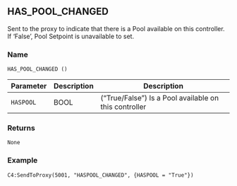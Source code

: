 ## HAS\_POOL\_CHANGED

Sent to the proxy to indicate that there is a Pool available on this controller. If ‘False’, Pool Setpoint is unavailable to set.


### Name

`HAS_POOL_CHANGED ()`


| Parameter | Description | Description                                           |
| --------- | ----------- | ----------------------------------------------------- |
| `HASPOOL` | BOOL        | (“True/False”) Is a Pool available on this controller |


### Returns

`None`


### Example

`C4:SendToProxy(5001, "HASPOOL_CHANGED", {HASPOOL = "True"}) `
